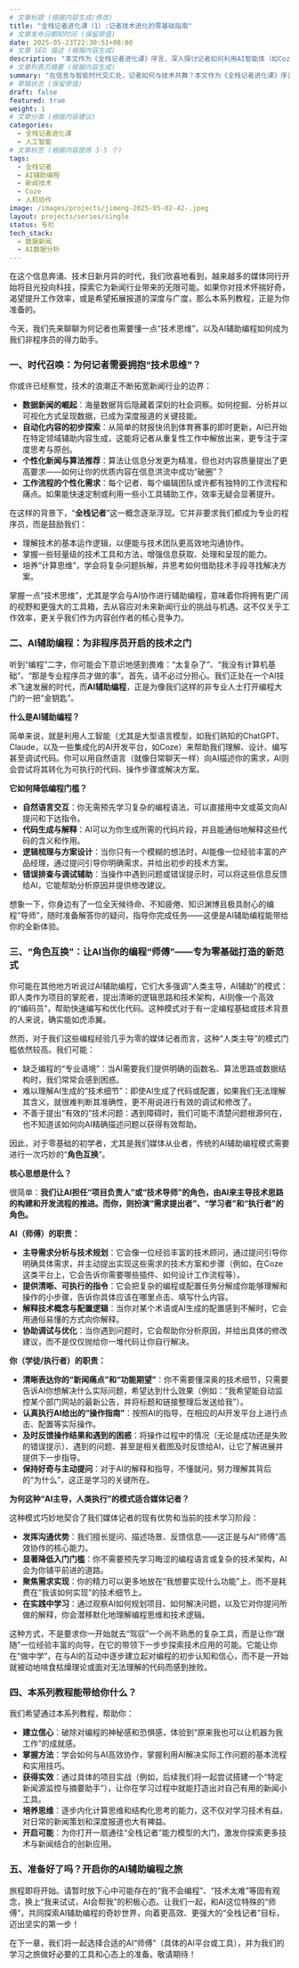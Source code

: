 ```yaml
---
# 文章标题 (根据内容生成/修改)
title: "全栈记者进化课（1）:记者技术进化的零基础指南"
# 文章发布日期和时间 (保留原值)
date: 2025-05-23T22:30:51+08:00
# 文章 SEO 描述 (根据内容生成)
description: "本文作为《全栈记者进化课》序言，深入探讨记者如何利用AI智能体（如Coze）进行“角色互换”，让AI成为编程“师傅”，从而克服技术障碍，轻松构建新闻工具，开启全栈记者进化之路。"
# 文章列表页摘要 (根据内容生成)
summary: "在信息与智能时代交汇处，记者如何与技术共舞？本文作为《全栈记者进化课》序言，提出“AI角色互换”策略，并以Coze平台为例，指引你如何借助AI“师傅”克服编程障碍，轻松构建新闻工具，开启技术赋能的全栈进化之旅。"
# 草稿状态 (保留原值)
draft: false
featured: true
weight: 1
# 文章分类 (根据内容建议)
categories:
  - 全栈记者进化课
  - 人工智能
# 文章标签 (根据内容提炼 3-5 个)
tags:
  - 全栈记者
  - AI辅助编程
  - 新闻技术
  - Coze
  - 人机协作
image: /images/projects/jimeng-2025-05-02-42-.jpeg
layout: projects/series/single
status: 专栏
tech_stack:
  - 数据新闻
  - AI数据分析
---
```

 
 

在这个信息奔涌、技术日新月异的时代，我们欣喜地看到，越来越多的媒体同行开始将目光投向科技，探索它为新闻行业带来的无限可能。如果你对技术怀揣好奇，渴望提升工作效率，或是希望拓展报道的深度与广度，那么本系列教程，正是为你准备的。

今天，我们先来聊聊为何记者也需要懂一点“技术思维”，以及AI辅助编程如何成为我们非程序员的得力助手。

### 一、时代召唤：为何记者需要拥抱“技术思维”？

你或许已经察觉，技术的浪潮正不断拓宽新闻行业的边界：

- **数据新闻的崛起**：海量数据背后隐藏着深刻的社会洞察。如何挖掘、分析并以可视化方式呈现数据，已成为深度报道的关键技能。
- **自动化内容的初步探索**：从简单的财报快讯到体育赛事的即时更新，AI已开始在特定领域辅助内容生成，这能将记者从重复性工作中解放出来，更专注于深度思考与原创。
- **个性化新闻与算法推荐**：算法让信息分发更为精准，但也对内容质量提出了更高要求——如何让你的优质内容在信息洪流中成功“破圈”？
- **工作流程的个性化需求**：每个记者、每个编辑团队或许都有独特的工作流程和痛点。如果能快速定制或利用一些小工具辅助工作，效率无疑会显著提升。

在这样的背景下，“**全栈记者**”这一概念逐渐浮现。它并非要求我们都成为专业的程序员，而是鼓励我们：

- 理解技术的基本运作逻辑，以便能与技术团队更高效地沟通协作。
- 掌握一些轻量级的技术工具和方法，增强信息获取、处理和呈现的能力。
- 培养“计算思维”，学会将复杂问题拆解，并思考如何借助技术手段寻找解决方案。

掌握一点“技术思维”，尤其是学会与AI协作进行辅助编程，意味着你将拥有更广阔的视野和更强大的工具箱，去从容应对未来新闻行业的挑战与机遇。这不仅关乎工作效率，更关乎我们作为内容创作者的核心竞争力。

### 二、AI辅助编程：为非程序员开启的技术之门

听到“编程”二字，你可能会下意识地感到畏难：“太复杂了”、“我没有计算机基础”、“那是专业程序员才做的事”。首先，请不必过分担心。我们正处在一个AI技术飞速发展的时代，而**AI辅助编程**，正是为像我们这样的非专业人士打开编程大门的一把“金钥匙”。

**什么是AI辅助编程？**

简单来说，就是利用人工智能（尤其是大型语言模型，如我们熟知的ChatGPT、Claude，以及一些集成化的AI开发平台，如Coze）来帮助我们理解、设计、编写甚至调试代码。你可以用自然语言（就像日常聊天一样）向AI描述你的需求，AI则会尝试将其转化为可执行的代码、操作步骤或解决方案。

**它如何降低编程门槛？**

- **自然语言交互**：你无需预先学习复杂的编程语法，可以直接用中文或英文向AI提问和下达指令。
- **代码生成与解释**：AI可以为你生成所需的代码片段，并且能通俗地解释这些代码的含义和作用。
- **逻辑梳理与方案设计**：当你只有一个模糊的想法时，AI能像一位经验丰富的产品经理，通过提问引导你明确需求，并给出初步的技术方案。
- **错误排查与调试辅助**：当操作中遇到问题或错误提示时，可以将这些信息反馈给AI，它能帮助分析原因并提供修改建议。

想象一下，你身边有了一位全天候待命、不知疲倦、知识渊博且极具耐心的编程“导师”，随时准备解答你的疑问，指导你完成任务——这便是AI辅助编程能带给你的全新体验。

### 三、“角色互换”：让AI当你的编程“师傅”——专为零基础打造的新范式

你可能在其他地方听说过AI辅助编程，它们大多强调“人类主导，AI辅助”的模式：即人类作为项目的掌舵者，提出清晰的逻辑思路和技术架构，AI则像一个高效的“编码员”，帮助快速编写和优化代码。这种模式对于有一定编程基础或技术背景的人来说，确实能如虎添翼。

然而，对于我们这些编程经验几乎为零的媒体记者而言，这种“人类主导”的模式门槛依然较高。我们可能：

- 缺乏编程的“专业语境”：当AI需要我们提供明确的函数名、算法思路或数据结构时，我们常常会感到困惑。
- 难以理解AI生成的“技术细节”：即使AI生成了代码或配置，如果我们无法理解其含义，就很难判断其准确性，更不用说进行有效的调试和修改了。
- 不善于提出“有效的”技术问题：遇到障碍时，我们可能不清楚问题根源何在，也不知道该如何向AI精确描述问题以获得有效帮助。

因此，对于零基础的初学者，尤其是我们媒体从业者，传统的AI辅助编程模式需要进行一次巧妙的“**角色互换**”。

**核心思想是什么？**

很简单：**我们让AI担任“项目负责人”或“技术导师”的角色，由AI来主导技术思路的构建和开发流程的推进。而你，则扮演“需求提出者”、“学习者”和“执行者”的角色。**

**AI（师傅）的职责：**

- **主导需求分析与技术规划**：它会像一位经验丰富的技术顾问，通过提问引导你明确具体需求，并主动提出实现这些需求的技术方案和步骤（例如，在Coze这类平台上，它会告诉你需要哪些插件、如何设计工作流程等）。
- **提供清晰、可执行的指令**：它会把复杂的编程或配置任务分解成你能够理解和操作的小步骤，告诉你具体应该在哪里点击、填写什么内容。
- **解释技术概念与配置逻辑**：当你对某个术语或AI生成的配置感到不解时，它会用通俗易懂的方式向你解释。
- **协助调试与优化**：当你遇到问题时，它会帮助你分析原因，并给出具体的修改建议，而不是仅仅抛给你一堆代码让你自行解决。

**你（学徒/执行者）的职责：**

- **清晰表达你的“新闻痛点”和“功能期望”**：你不需要懂深奥的技术细节，只需要告诉AI你想解决什么实际问题，希望达到什么效果（例如：“我希望能自动监控某个部门网站的最新公告，并将标题和链接整理后发送给我”）。
- **认真执行AI给出的“操作指南”**：按照AI的指导，在相应的AI开发平台上进行点击、配置等实际操作。
- **及时反馈操作结果和遇到的困惑**：将操作过程中的情况（无论是成功还是失败的错误提示）、遇到的问题、甚至是相关截图及时反馈给AI，让它了解进展并提供下一步指导。
- **保持好奇与主动提问**：对于AI的解释和指导，不懂就问，努力理解其背后的“为什么”，这正是学习的关键所在。

**为何这种“AI主导，人类执行”的模式适合媒体记者？**

这种模式巧妙地契合了我们媒体记者的现有优势和当前的技术学习阶段：

- **发挥沟通优势**：我们擅长提问、描述场景、反馈信息——这正是与AI“师傅”高效协作的核心能力。
- **显著降低入门门槛**：你不需要预先学习晦涩的编程语言或复杂的技术架构，AI会为你铺平前进的道路。
- **聚焦需求实现**：你的精力可以更多地放在“我想要实现什么功能”上，而不是耗费在“我该如何实现”的技术细节上。
- **在实践中学习**：通过观察AI如何规划项目、如何解决问题，以及它对你提问所做的解释，你会潜移默化地理解编程思维和技术逻辑。

这种方式，不是要求你一开始就去“驾驭”一个尚不熟悉的复杂工具，而是让你“跟随”一位经验丰富的向导，在它的带领下一步步探索技术应用的可能。它能让你在“做中学”，在与AI的互动中逐步建立起对编程的初步认知和信心，而不是一开始就被动地啃食枯燥理论或面对无法理解的代码而感到挫败。

### 四、本系列教程能带给你什么？

我们希望通过本系列教程，帮助你：

- **建立信心**：破除对编程的神秘感和恐惧感，体验到“原来我也可以让机器为我工作”的成就感。
- **掌握方法**：学会如何与AI高效协作，掌握利用AI解决实际工作问题的基本流程和实用技巧。
- **获得实效**：通过具体的项目实战（例如，后续我们将一起尝试搭建一个“特定新闻源监控与摘要助手”），让你在学习过程中就能打造出对自己有用的新闻小工具。
- **培养思维**：逐步内化计算思维和结构化思考的能力，这不仅对学习技术有益，对日常的新闻策划和深度报道也大有裨益。
- **开启可能**：为你打开一扇通往“全栈记者”能力模型的大门，激发你探索更多技术与新闻结合的创新应用。

### 五、准备好了吗？开启你的AI辅助编程之旅

旅程即将开始。请暂时放下心中可能存在的“我不会编程”、“技术太难”等固有观念，换上“我来试试，AI会帮我”的积极心态。让我们一起，和AI这位特殊的“师傅”，共同探索AI辅助编程的奇妙世界，向着更高效、更强大的“全栈记者”目标，迈出坚实的第一步！

在下一章，我们将一起选择合适的AI“师傅”（具体的AI平台或工具），并为我们的学习之旅做好必要的工具和心态上的准备。敬请期待！
 